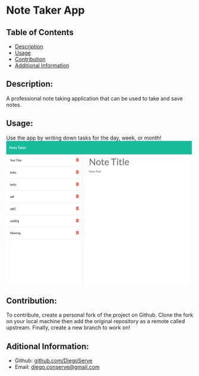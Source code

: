 # Note Taker App

## Table of Contents
- [Description](#description)
- [Usage](#usage)
- [Contribution](#contribution)
- [Additional Information](#additional-information)

## Description:
A professional note taking application that can be used to take and save notes.

## Usage:
Use the app by writing down tasks for the day, week, or month!
![note taker screenshot](./assets/images/Screen%20Shot%202022-10-22%20at%2010.28.39%20PM.png)

## Contribution:
To contribute, create a personal fork of the project on Github. Clone the fork on your local machine then add the original repository as a remote called upstream. Finally, create a new branch to work on!


## Aditional Information:
- Github: [github.com/DiegoServe](DiegoServe)
- Email: diego.conserve@gmail.com 